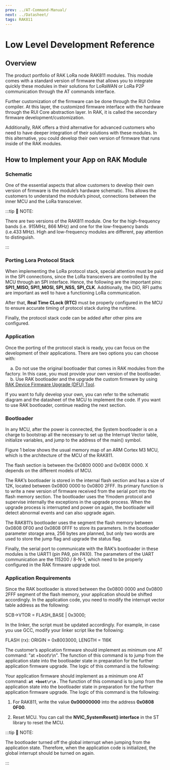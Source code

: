 ```yaml
---
prev: ../AT-Command-Manual/
next: ../Datasheet/
tags: RAK811
---
```


# Low Level Development Reference

## Overview

The product portfolio of RAK LoRa node RAK811 modules. This module comes with a standard version of firmware that allows you to integrate quickly these modules in their solutions for LoRaWAN or LoRa P2P communication through the AT commands interface.

Further customization of the firmware can be done through the RUI Online compiler. At this layer, the customized firmware interface with the hardware through the RUI Core abstraction layer. In RAK, it is called the secondary firmware development/customization.  

Additionally, RAK offers a third alternative for advanced customers who need to have deeper integration of their solutions with these modules. In this alternative, you could develop their own version of firmware that runs inside of the RAK modules.


## How to Implement your App on RAK Module

### Schematic


One of the essential aspects that allow customers to develop their own version of firmware is the module’s hardware schematic. This allows the customers to understand the module’s pinout, connections between the inner MCU and the LoRa transceiver.

:::tip 📝 NOTE:

There are two versions of the RAK811 module. One for the high-frequency bands (i.e. 915MHz, 866 MHz) and one for the low-frequency bands (i.e.433 MHz). High and low-frequency modules are different, pay attention to distinguish.

:::

### Porting Lora Protocol Stack

When implementing the LoRa protocol stack, special attention must be paid in the SPI connections, since the LoRa transceivers are controlled by the MCU through an SPI interface. Hence, the following are the important pins: **SPI1_MISO, SPI1_MOSI, SPI_NSS, SPI_CLK**. Additionally, the DIO, RFI paths are important as well to have a functioning LoRa communication.

After that, **Real Time CLock (RTC)** must be properly configured in the MCU to ensure accurate timing of protocol stack during the runtime.

Finally, the protocol stack code can be added after other pins are configured.

### Application

Once the porting of the protocol stack is ready, you can focus on the development of their applications. There are two options you can choose with: 

&nbsp;&nbsp;&nbsp;&nbsp;a. Do not use the original bootloader that comes in RAK modules from the factory. In this case, you must provide your own version of the bootloader. 
<br>
&nbsp;&nbsp;&nbsp;&nbsp;b. Use RAK bootloader and the upgrade the custom firmware by using [RAK Device Firmware Upgrade (DFU) Tool](https://downloads.rakwireless.com/LoRa/Tools/RAK_Device_Firmware_Upgrade_tool/).

If you want to fully develop your own, you can refer to the schematic diagram and the datasheet of the MCU to implement the code. If you want to use RAK bootloader, continue reading the next section.

### Bootloader

In any MCU, after the power is connected, the System bootloader is on a charge to bootstrap all the necessary to set up the Interrupt Vector table, initialize variables, and jump to the address of the main() symbol.

Figure 1 below shows the usual memory map of an ARM Cortex M3 MCU, which is the architecture of the MCU of the RAK811.

<rk-img
  src="/assets/images/wisduo/rak811-module/deep-development/memory-map.png"
  width="80%"
  caption="Usual memory map for an ARM Cortex M4 MCU"
/>

The flash section is between the 0x0800 0000 and 0x080X 0000. X depends on the different models of MCU.

The RAK’s bootloader is stored in the internal flash section and has a size of 12K, located between 0x0800 0000 to 0x0800 2FFF. Its primary function is to write a new version of firmware received from the serial port into the flash memory section. The bootloader uses the Ymodem protocol and supervise internally the exceptions in the upgrade process. When the upgrade process is interrupted and power on again, the bootloader will detect abnormal events and can also upgrade again.

The RAK811’s bootloader uses the segment the flash memory between 0x0808 0F00 and 0x0808 0FFF to store its parameters. 
In the bootloader parameter storage area, 256 bytes are planned, but only two words are used to store the jump flag and upgrade the status flag.

Finally, the serial port to communicate with the RAK’s bootloader in these modules is the UART1 (pin PA9, pin PA10). The parameters of the UART communication are the 115200 / 8-N-1, which need to be properly configured in the RAK firmware upgrade tool. 

### Application Requirements

Since the RAK bootloader is stored between the 0x0800 0000 and 0x0800 2FFF segment of the flash memory, your application should be shifted accordingly. In the application code, you need to modify the interrupt vector table address as the following:

SCB->VTOR = FLASH_BASE | 0x3000;

In the linker, the script must be updated accordingly. For example, in case you use GCC, modify your linker script like the following:

FLASH (rx): ORIGIN = 0x8003000, LENGTH = 116K

The customer’s application firmware should implement as minimum one AT command: "at +boot\r\n". The function of this command is to jump from the application state into the bootloader state in preparation for the further application firmware upgrade. The logic of this command is the following:

Your application firmware should implement as a minimum one AT command: <b>`at +boot\r\n` </b>. The function of this command is to jump from the application state into the bootloader state in preparation for the further application firmware upgrade. The logic of this command is the following:


1. For RAK811, write the value **0x00000000** into the address **0x0808 0F00**. 

2. Reset MCU. You can call the **NVIC_SystemReset() interface** in the ST library to reset the MCU.

:::tip 📝 NOTE:

The bootloader turned off the global interrupt when jumping from the application state. Therefore, when the application code is initialized, the global interrupt should be turned on again.

:::